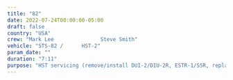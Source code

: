 ```yaml
---
title: "82"
date: 2022-07-24T00:00:00-05:00
draft: false
country: "USA"
crew: "Mark Lee               Steve Smith"
vehicle: "STS-82 /      HST-2"
param_date: ""
duration: "7:11"
purpose: "HST servicing (remove/install DUI-2/DIU-2R, ESTR-1/SSR, replace RWA)"
---
```

